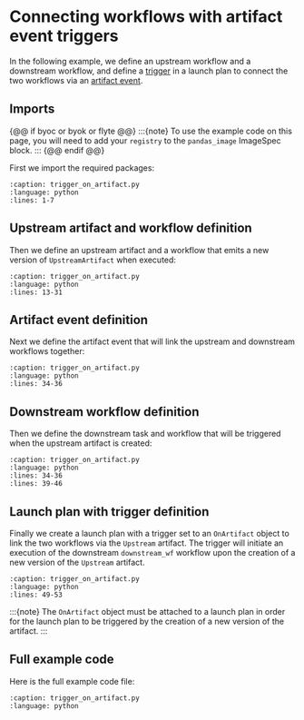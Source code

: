# Connecting workflows with artifact event triggers

In the following example, we define an upstream workflow and a downstream workflow, and define a [trigger](../launch-plans/reactive-workflows.md) in a launch plan to connect the two workflows via an [artifact event](../launch-plans/reactive-workflows.md#artifact-events).

## Imports

{@@ if byoc or byok or flyte @@}
:::{note}
To use the example code on this page, you will need to add your `registry` to the `pandas_image` ImageSpec block.
:::
{@@ endif @@}

First we import the required packages:

```{rli} https://raw.githubusercontent.com/unionai/unionai-examples/main/user_guide/core_concepts/artifacts/trigger_on_artifact.py
:caption: trigger_on_artifact.py
:language: python
:lines: 1-7
```


## Upstream artifact and workflow definition

Then we define an upstream artifact and a workflow that emits a new version of `UpstreamArtifact` when executed:

```{rli} https://raw.githubusercontent.com/unionai/unionai-examples/main/user_guide/core_concepts/artifacts/trigger_on_artifact.py
:caption: trigger_on_artifact.py
:language: python
:lines: 13-31
```

## Artifact event definition

Next we define the artifact event that will link the upstream and downstream workflows together:

```{rli} https://raw.githubusercontent.com/unionai/unionai-examples/main/user_guide/core_concepts/artifacts/trigger_on_artifact.py
:caption: trigger_on_artifact.py
:language: python
:lines: 34-36
```

## Downstream workflow definition

Then we define the downstream task and workflow that will be triggered when the upstream artifact is created:

```{rli} https://raw.githubusercontent.com/unionai/unionai-examples/main/user_guide/core_concepts/artifacts/trigger_on_artifact.py
:caption: trigger_on_artifact.py
:language: python
:lines: 34-36
:lines: 39-46
```

## Launch plan with trigger definition

Finally we create a launch plan with a trigger set to an `OnArtifact` object to link the two workflows via the `Upstream` artifact. The trigger will initiate an execution of the downstream `downstream_wf` workflow upon the creation of a new version of the `Upstream` artifact.

```{rli} https://raw.githubusercontent.com/unionai/unionai-examples/main/user_guide/core_concepts/artifacts/trigger_on_artifact.py
:caption: trigger_on_artifact.py
:language: python
:lines: 49-53
```

:::{note}
The `OnArtifact` object must be attached to a launch plan in order for the launch plan to be triggered by the creation of a new version of the artifact.
:::

## Full example code

Here is the full example code file:

```{rli} https://raw.githubusercontent.com/unionai/unionai-examples/main/user_guide/core_concepts/artifacts/trigger_on_artifact.py
:caption: trigger_on_artifact.py
:language: python
```
